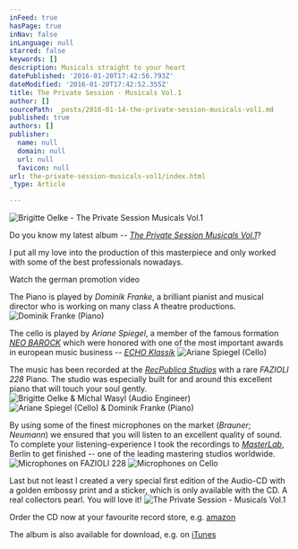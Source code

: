 ```yaml
---
inFeed: true
hasPage: true
inNav: false
inLanguage: null
starred: false
keywords: []
description: Musicals straight to your heart
datePublished: '2016-01-20T17:42:56.793Z'
dateModified: '2016-01-20T17:42:52.355Z'
title: The Private Session - Musicals Vol.1
author: []
sourcePath: _posts/2016-01-14-the-private-session-musicals-vol1.md
published: true
authors: []
publisher:
  name: null
  domain: null
  url: null
  favicon: null
url: the-private-session-musicals-vol1/index.html
_type: Article

---
```

![Brigitte Oelke - The Private Session Musicals Vol.1](https://the-grid-user-content.s3-us-west-2.amazonaws.com/be1224be-b8d6-4bcc-a6a7-aa6e41a2552c.jpg)

Do you know my latest album -- [_The Private Session Musicals Vol.1_][0]?

I put all my love into the production of this masterpiece and only worked with some of the best professionals nowadays.

Watch the german promotion video

The Piano is played by _Dominik Franke_, a brilliant pianist and musical director who is working on many class A theatre productions.
![Dominik Franke (Piano)](https://s3-us-west-2.amazonaws.com/the-grid-img/p/85b7e2d98dd87a879ce4bdabdad08b2665fc3137.jpg)

The cello is played by _Ariane Spiegel_, a member of the famous formation [_NEO BAROCK_][1] which were honored with one of the most important awards in european music business -- _[ECHO Klassik][2]_
![Ariane Spiegel (Cello)](https://s3-us-west-2.amazonaws.com/the-grid-img/p/94a4c6b1c3da39e78d657fcc106993748040cc80.jpg)

The music has been recorded at the [_RecPublica Studios_][3] with a rare _FAZIOLI 228_ Piano. The studio was especially built for and around this excellent piano that will touch your soul gently. ![Brigitte Oelke & Michal Wasyl (Audio Engineer)](https://s3-us-west-2.amazonaws.com/the-grid-img/p/1e48a2b647e5e4633e9ad6438d017fb12fb80ca4.jpg)
![Ariane Spiegel (Cello) & Dominik Franke (Piano)](https://s3-us-west-2.amazonaws.com/the-grid-img/p/04ad40ad5885e36d3f2cf5754e280bf5961abd0b.gif)

By using some of the finest microphones on the market (_Brauner_; _Neumann_) we ensured that you will listen to an excellent quality of sound. To complete your listening-experience I took the recordings to [_MasterLab_][4], Berlin to get finished -- one of the leading mastering studios worldwide. ![Microphones on FAZIOLI 228](https://s3-us-west-2.amazonaws.com/the-grid-img/p/0bfdc84b540809f8edb726361872056dd73f50d3.jpg)
![Microphones on Cello](https://s3-us-west-2.amazonaws.com/the-grid-img/p/067624d7f648788e891f7bae3aea051a0de5b538.jpg)

Last but not least I created a very special first edition of the Audio-CD with a golden embossy print and a sticker, which is only available with the CD. A real collectors pearl. You will love it!
![The Private Session - Musicals Vol.1 ](https://s3-us-west-2.amazonaws.com/the-grid-img/p/a542bc79a50f46cddc3e7270411bdfd6f7f6b308.jpg)

Order the CD now at your favourite record store, e.g. [amazon][5]

The album is also available for download, e.g. on [iTunes][6]

# 

[0]: http://theprivatesession.com/The_Private_Session_Musicals/
[1]: http://www.neobarock.de/
[2]: https://youtu.be/Xl7oilQbLRQ
[3]: http://recpublica.de/
[4]: http://www.masterlab.de/
[5]: http://amzn.to/1ABMe6L
[6]: https://geo.itunes.apple.com/de/album/private-session-musicals-vol.1/id969862139?mt=1&app=music